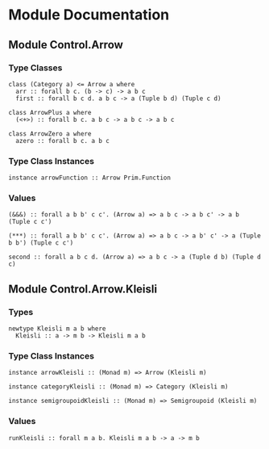 # Module Documentation

## Module Control.Arrow

### Type Classes

    class (Category a) <= Arrow a where
      arr :: forall b c. (b -> c) -> a b c
      first :: forall b c d. a b c -> a (Tuple b d) (Tuple c d)

    class ArrowPlus a where
      (<+>) :: forall b c. a b c -> a b c -> a b c

    class ArrowZero a where
      azero :: forall b c. a b c


### Type Class Instances

    instance arrowFunction :: Arrow Prim.Function


### Values

    (&&&) :: forall a b b' c c'. (Arrow a) => a b c -> a b c' -> a b (Tuple c c')

    (***) :: forall a b b' c c'. (Arrow a) => a b c -> a b' c' -> a (Tuple b b') (Tuple c c')

    second :: forall a b c d. (Arrow a) => a b c -> a (Tuple d b) (Tuple d c)


## Module Control.Arrow.Kleisli

### Types

    newtype Kleisli m a b where
      Kleisli :: a -> m b -> Kleisli m a b


### Type Class Instances

    instance arrowKleisli :: (Monad m) => Arrow (Kleisli m)

    instance categoryKleisli :: (Monad m) => Category (Kleisli m)

    instance semigroupoidKleisli :: (Monad m) => Semigroupoid (Kleisli m)


### Values

    runKleisli :: forall m a b. Kleisli m a b -> a -> m b
